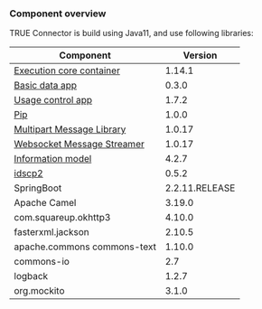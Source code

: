 ### Component overview <a href="#componentoverview" id="componentoverview"></a>

TRUE Connector is build using Java11, and use following libraries:

| Component                                                                                                                         						| Version       |
| --------------------------------------------------------------------------------------------------------------------------------------------------------- | ------------- |
| [Execution core container](https://github.com/Engineering-Research-and-Development/true-connector-execution_core_container/releases/tag/1.14.1)   		| 1.14.1 		|
| [Basic data app](https://github.com/Engineering-Research-and-Development/true-connector-basic_data_app/releases/tag/0.3.0) 								| 0.3.0 		|
| [Usage control app](https://github.com/Engineering-Research-and-Development/true-connector-uc_data_app_platoon/releases/tag/1.7.2)   						| 1.7.2 		|
| [Pip](https://github.com/Engineering-Research-and-Development/true-connector-uc_data_app_platoon/tree/1.7.2/Docker_Tecnalia_DataUsage/pip) 				| 1.0.0 		|
| [Multipart Message Library](https://github.com/Engineering-Research-and-Development/true-connector-multipart_message_library/releases/tag/1.0.17)   		| 1.0.17 		|
| [Websocket Message Streamer](https://github.com/Engineering-Research-and-Development/true-connector-websocket_message_streamer/releases/tag/1.0.17) 		| 1.0.17 		|
| [Information model](https://github.com/International-Data-Spaces-Association/InformationModel)                                    						| 4.2.7         |
| [idscp2](https://github.com/International-Data-Spaces-Association/idscp2-jvm)                                                     						| 0.5.2         |
| SpringBoot                                                                                                                        						| 2.2.11.RELEASE|
| Apache Camel                                                                                                                      						| 3.19.0        |
| com.squareup.okhttp3                                                                                                             							| 4.10.0        |
| fasterxml.jackson                                                                                                                 						| 2.10.5        |
| apache.commons commons-text                                                                                                       						| 1.10.0        |
| commons-io                                                                                                                       						 	| 2.7           |
| logback                                                                                                                          						 	| 1.2.7         |
| org.mockito                                                                                                                      						 	| 3.1.0         |
